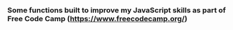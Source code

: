 ### Some functions built to improve my JavaScript skills as part of Free Code Camp (https://www.freecodecamp.org/)
